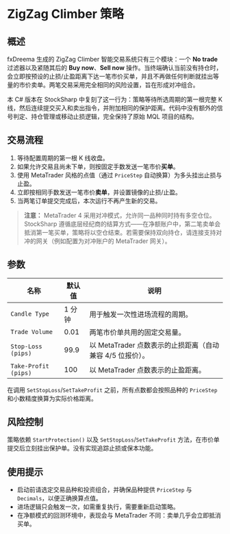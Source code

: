 # ZigZag Climber 策略

## 概述
fxDreema 生成的 ZigZag Climber 智能交易系统只有三个模块：一个 **No trade** 过滤器以及紧随其后的 **Buy now**、**Sell now** 操作。当终端确认当前没有持仓时，会立即按预设的止损/止盈距离下达一笔市价买单，并且不再做任何判断就挂出等量的市价卖单。两笔交易采用完全相同的风险设置，旨在形成对冲组合。

本 C# 版本在 StockSharp 中复刻了这一行为：策略等待所选周期的第一根完整 K 线，然后连续提交买入和卖出指令，并附加相同的保护距离。代码中没有额外的信号判定、持仓管理或移动止损逻辑，完全保持了原始 MQL 项目的结构。

## 交易流程
1. 等待配置周期的第一根 K 线收盘。
2. 如果允许交易且尚未下单，则按固定手数发送一笔市价**买单**。
3. 使用 MetaTrader 风格的点值（通过 `PriceStep` 自动换算）为多头挂出止损与止盈。
4. 立即按相同手数发送一笔市价**卖单**，并设置镜像的止损/止盈。
5. 当两笔订单提交完成后，本次运行不再产生新的交易。

> **注意：** MetaTrader 4 采用对冲模式，允许同一品种同时持有多空仓位。StockSharp 遵循底层经纪商的结算方式——在净额账户中，第二笔卖单会抵消第一笔买单，策略将以空仓结束。若需要保持双向持仓，请连接支持对冲的网关（例如配置为对冲账户的 MetaTrader 网关）。

## 参数
| 名称 | 默认值 | 说明 |
|------|--------|------|
| `Candle Type` | 1 分钟 | 用于触发一次性进场流程的周期。|
| `Trade Volume` | 0.01 | 两笔市价单共用的固定交易量。|
| `Stop-Loss (pips)` | 99.9 | 以 MetaTrader 点数表示的止损距离（自动兼容 4/5 位报价）。|
| `Take-Profit (pips)` | 100 | 以 MetaTrader 点数表示的止盈距离。|

在调用 `SetStopLoss`/`SetTakeProfit` 之前，所有点数都会按照品种的 `PriceStep` 和小数精度换算为实际价格距离。

## 风险控制
策略依赖 `StartProtection()` 以及 `SetStopLoss`/`SetTakeProfit` 方法，在市价单提交后立刻挂出保护单。没有实现追踪止损或保本功能。

## 使用提示
- 启动前请选定交易品种和投资组合，并确保品种提供 `PriceStep` 与 `Decimals`，以便正确换算点值。
- 进场逻辑只会触发一次，如需重复执行，需要重新启动策略。
- 在净额模式的回测环境中，表现会与 MetaTrader 不同：卖单几乎会立即抵消买单。
